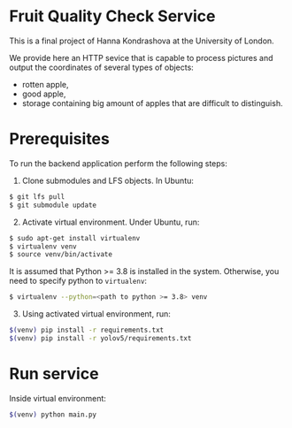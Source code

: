# Fruit Quality Check Service

This is a final project of Hanna Kondrashova at the University of London.

We provide here an HTTP sevice that is capable to process pictures and output the coordinates of several types of objects:
- rotten apple,
- good apple,
- storage containing big amount of apples that are difficult to distinguish.

# Prerequisites

To run the backend application perform the following steps:

1. Clone submodules and LFS objects. In Ubuntu:

```bash
$ git lfs pull
$ git submodule update
```

2. Activate virtual environment. Under Ubuntu, run:

```bash
$ sudo apt-get install virtualenv
$ virtualenv venv
$ source venv/bin/activate
```

It is assumed that Python >= 3.8 is installed in the system. Otherwise, you need to specify python to `virtualenv`:

```bash
$ virtualenv --python=<path to python >= 3.8> venv
```

3. Using activated virtual environment, run:

```bash
$(venv) pip install -r requirements.txt
$(venv) pip install -r yolov5/requirements.txt
```

# Run service

Inside virtual environment:

```bash
$(venv) python main.py
```